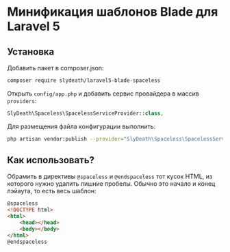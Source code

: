 # Минификация шаблонов Blade для Laravel 5

## Установка

Добавить пакет в composer.json:

```bash
composer require slydeath/laravel5-blade-spaceless
```

Открыть `config/app.php` и добавить сервис провайдера в массив `providers`:

```php
SlyDeath\Spaceless\SpacelessServiceProvider::class,
```

Для размещения файла конфигурации выполнить:

```bash
php artisan vendor:publish --provider="SlyDeath\Spaceless\SpacelessServiceProvider" --tag=config
```

## Как использовать?

Обрамить в директивы `@spaceless` и `@endspaceless` тот кусок HTML, из которого нужно удалить лишние пробелы. Обычно это начало и конец лэйаута, то есть весь шаблон:

```html
@spaceless
<!DOCTYPE html>
<html>
    <head></head>
    <body></body>
</html>
@endspaceless
```
